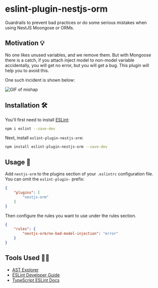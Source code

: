 # eslint-plugin-nestjs-orm

Guardrails to prevent bad practices or do some serious mistakes when using NestJS Moongose or ORMs.

## Motivation 💡 

No one likes unused variables, and we remove them.
But with Mongoose there is a catch, if you attach inject model to non-model variable accidentally, you will get no error, but you will get a bug. This plugin will help you to avoid this.

One such incident is shown below:

<img alt="GIF of mishap" src="https://s3.ap-south-1.amazonaws.com/shared.aashutosh.dev/eslint-rule-gif.gif">

## Installation 🛠️ 

You'll first need to install [ESLint](https://eslint.org/):

```sh
npm i eslint --save-dev
```

Next, install `eslint-plugin-nestjs-orm`:

```sh
npm install eslint-plugin-nestjs-orm --save-dev
```

## Usage 🚀

Add `nestjs-orm` to the plugins section of your `.eslintrc` configuration file. You can omit the `eslint-plugin-` prefix:

```json
{
    "plugins": [
        "nestjs-orm"
    ]
}
```

Then configure the rules you want to use under the rules section.

```json
{
    "rules": {
        "nestjs-orm/no-bad-model-injection": "error"
    }
}
```

## Tools Used 💪🏻 

- [AST Explorer](https://astexplorer.net/)
- [ESLint Developer Guide](https://eslint.org/docs/developer-guide/working-with-rules)
- [TypeScript ESLint Docs](https://typescript-eslint.io/developers/custom-rules)